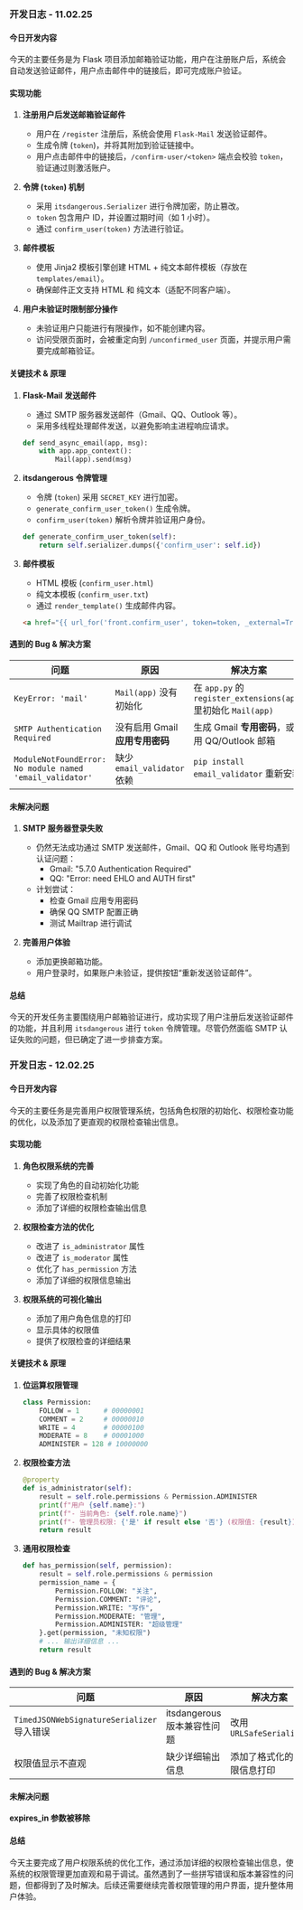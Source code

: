 ### 开发日志 - 11.02.25

#### 今日开发内容
今天的主要任务是为 Flask 项目添加邮箱验证功能，用户在注册账户后，系统会自动发送验证邮件，用户点击邮件中的链接后，即可完成账户验证。

#### 实现功能
1. **注册用户后发送邮箱验证邮件**
   - 用户在 `/register` 注册后，系统会使用 `Flask-Mail` 发送验证邮件。
   - 生成令牌 (`token`)，并将其附加到验证链接中。
   - 用户点击邮件中的链接后，`/confirm-user/<token>` 端点会校验 `token`，验证通过则激活账户。

2. **令牌 (`token`) 机制**
   - 采用 `itsdangerous.Serializer` 进行令牌加密，防止篡改。
   - `token` 包含用户 ID，并设置过期时间（如 1 小时）。
   - 通过 `confirm_user(token)` 方法进行验证。

3. **邮件模板**
   - 使用 Jinja2 模板引擎创建 HTML + 纯文本邮件模板（存放在 `templates/email`）。
   - 确保邮件正文支持 HTML 和 纯文本（适配不同客户端）。

4. **用户未验证时限制部分操作**
   - 未验证用户只能进行有限操作，如不能创建内容。
   - 访问受限页面时，会被重定向到 `/unconfirmed_user` 页面，并提示用户需要完成邮箱验证。

#### 关键技术 & 原理
1. **Flask-Mail 发送邮件**
   - 通过 SMTP 服务器发送邮件（Gmail、QQ、Outlook 等）。
   - 采用多线程处理邮件发送，以避免影响主进程响应请求。
   
   ```python
   def send_async_email(app, msg):
       with app.app_context():
           Mail(app).send(msg)
   ```

2. **itsdangerous 令牌管理**
   - 令牌 (`token`) 采用 `SECRET_KEY` 进行加密。
   - `generate_confirm_user_token()` 生成令牌。
   - `confirm_user(token)` 解析令牌并验证用户身份。
   
   ```python
   def generate_confirm_user_token(self):
       return self.serializer.dumps({'confirm_user': self.id})
   ```

3. **邮件模板**
   - HTML 模板 (`confirm_user.html`)
   - 纯文本模板 (`confirm_user.txt`)
   - 通过 `render_template()` 生成邮件内容。
   
   ```html
   <a href="{{ url_for('front.confirm_user', token=token, _external=True) }}">点击这里验证邮箱</a>
   ```

#### 遇到的 Bug & 解决方案
| **问题** | **原因** | **解决方案** |
|----------|---------|-------------|
| `KeyError: 'mail'` | `Mail(app)` 没有初始化 | 在 `app.py` 的 `register_extensions(app)` 里初始化 `Mail(app)` |
| `SMTP Authentication Required` | 没有启用 Gmail **应用专用密码** | 生成 Gmail **专用密码**，或改用 QQ/Outlook 邮箱 |
| `ModuleNotFoundError: No module named 'email_validator'` | 缺少 `email_validator` 依赖 | `pip install email_validator` 重新安装 |

#### 未解决问题
1. **SMTP 服务器登录失败**
   - 仍然无法成功通过 SMTP 发送邮件，Gmail、QQ 和 Outlook 账号均遇到认证问题：
     - Gmail: "5.7.0 Authentication Required"
     - QQ: "Error: need EHLO and AUTH first"
   - 计划尝试：
     - 检查 Gmail 应用专用密码
     - 确保 QQ SMTP 配置正确
     - 测试 Mailtrap 进行调试

2. **完善用户体验**
   - 添加更换邮箱功能。
   - 用户登录时，如果账户未验证，提供按钮“重新发送验证邮件”。

#### 总结
今天的开发任务主要围绕用户邮箱验证进行，成功实现了用户注册后发送验证邮件的功能，并且利用 `itsdangerous` 进行 `token` 令牌管理。尽管仍然面临 SMTP 认证失败的问题，但已确定了进一步排查方案。



### 开发日志 - 12.02.25

#### 今日开发内容
今天的主要任务是完善用户权限管理系统，包括角色权限的初始化、权限检查功能的优化，以及添加了更直观的权限检查输出信息。

#### 实现功能
1. **角色权限系统的完善**
   - 实现了角色的自动初始化功能
   - 完善了权限检查机制
   - 添加了详细的权限检查输出信息

2. **权限检查方法的优化**
   - 改进了 `is_administrator` 属性
   - 改进了 `is_moderator` 属性
   - 优化了 `has_permission` 方法
   - 添加了详细的权限信息输出

3. **权限系统的可视化输出**
   - 添加了用户角色信息的打印
   - 显示具体的权限值
   - 提供了权限检查的详细结果

#### 关键技术 & 原理
1. **位运算权限管理**
   ```python
   class Permission:
       FOLLOW = 1      # 00000001
       COMMENT = 2     # 00000010
       WRITE = 4       # 00000100
       MODERATE = 8    # 00001000
       ADMINISTER = 128 # 10000000
   ```

2. **权限检查方法**
   ```python
   @property
   def is_administrator(self):
       result = self.role.permissions & Permission.ADMINISTER
       print(f"用户 {self.name}:")
       print(f"- 当前角色: {self.role.name}")
       print(f"- 管理员权限: {'是' if result else '否'} (权限值: {result})")
       return result
   ```

3. **通用权限检查**
   ```python
   def has_permission(self, permission):
       result = self.role.permissions & permission
       permission_name = {
           Permission.FOLLOW: "关注",
           Permission.COMMENT: "评论",
           Permission.WRITE: "写作",
           Permission.MODERATE: "管理",
           Permission.ADMINISTER: "超级管理"
       }.get(permission, "未知权限")
       # ... 输出详细信息 ...
       return result
   ```

#### 遇到的 Bug & 解决方案
| **问题** | **原因** | **解决方案** |
|----------|---------|-------------|
| `TimedJSONWebSignatureSerializer` 导入错误 | itsdangerous 版本兼容性问题 | 改用 `URLSafeSerializer` |
| 权限值显示不直观 | 缺少详细输出信息 | 添加了格式化的权限信息打印 |

#### 未解决问题
**expires_in 参数被移除**

#### 总结
今天主要完成了用户权限系统的优化工作，通过添加详细的权限检查输出信息，使系统的权限管理更加直观和易于调试。虽然遇到了一些拼写错误和版本兼容性的问题，但都得到了及时解决。后续还需要继续完善权限管理的用户界面，提升整体用户体验。